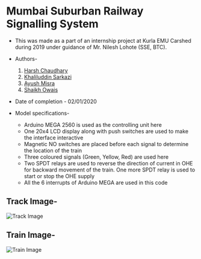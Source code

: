 # Mumbai Suburban Railway Signalling System

 * This was made as a part of an internship project at Kurla EMU Carshed during 2019 under guidance of Mr. Nilesh Lohote (SSE, BTC).
 
 * Authors-
    1. [Harsh Chaudhary](https://github.com/harshkc03)
    2. [Khaliluddin Sarkazi](https://github.com/khaliluddin-sarkazi)
    3. [Ayush Misra](https://github.com/ayushcooldude99)
    4. [Shaikh Owais](https://github.com/ar28shaikh)
    
 * Date of completion - 02/01/2020
 
 * Model specifications-
    
    * Arduino MEGA 2560 is used as the controlling unit here
    * One 20x4 LCD display along with push switches are used to make the interface interactive
    * Magnetic NO switches are placed before each signal to determine the location of the train
    * Three coloured signals (Green, Yellow, Red) are used here
    * Two SPDT relays are used to reverse the direction of current in OHE for backward movement of the train. One more SPDT relay is used to start or stop the OHE supply
    * All the 6 interrupts of Arduino MEGA are used in this code
  
  
  
  ## Track Image-
  
  ![Track Image](https://i.ibb.co/mXq8F30/IMG-20191206-163232.jpg)
  
  ## Train Image-
  
  ![Train Image](https://i.ibb.co/rpR2rfB/IMG-20191207-165050.jpg)
  
